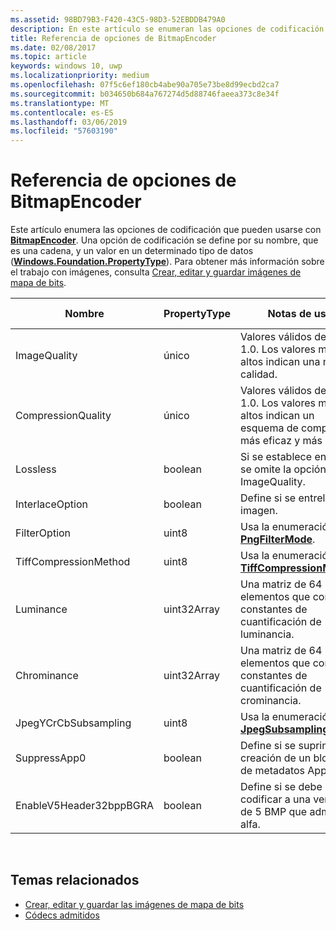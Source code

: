 ```yaml
---
ms.assetid: 98BD79B3-F420-43C5-98D3-52EBDDB479A0
description: En este artículo se enumeran las opciones de codificación que pueden usarse con BitmapEncoder.
title: Referencia de opciones de BitmapEncoder
ms.date: 02/08/2017
ms.topic: article
keywords: windows 10, uwp
ms.localizationpriority: medium
ms.openlocfilehash: 07f5c6ef180cb4abe90a705e73be8d99ecbd2ca7
ms.sourcegitcommit: b034650b684a767274d5d88746faeea373c8e34f
ms.translationtype: MT
ms.contentlocale: es-ES
ms.lasthandoff: 03/06/2019
ms.locfileid: "57603190"
---
```

# <a name="bitmapencoder-options-reference"></a>Referencia de opciones de BitmapEncoder


Este artículo enumera las opciones de codificación que pueden usarse con [**BitmapEncoder**](https://msdn.microsoft.com/library/windows/apps/br226206). Una opción de codificación se define por su nombre, que es una cadena, y un valor en un determinado tipo de datos ([**Windows.Foundation.PropertyType**](https://msdn.microsoft.com/library/windows/apps/br225871)). Para obtener más información sobre el trabajo con imágenes, consulta [Crear, editar y guardar imágenes de mapa de bits](imaging.md).

| Nombre                    | PropertyType | Notas de uso                                                                                        | Formatos válidos |
|-------------------------|--------------|----------------------------------------------------------------------------------------------------|---------------|
| ImageQuality            | único       | Valores válidos de 0 a 1.0. Los valores más altos indican una mayor calidad.                                 | JPEG, JPEG-XR |
| CompressionQuality      | único       | Valores válidos de 0 a 1.0. Los valores más altos indican un esquema de compresión más eficaz y más lento. | TIFF          |
| Lossless                | boolean      | Si se establece en true, se omite la opción ImageQuality.                                        | JPEG-XR       |
| InterlaceOption         | boolean      | Define si se entrelaza la imagen.                                                                    | PNG           |
| FilterOption            | uint8        | Usa la enumeración [**PngFilterMode**](https://msdn.microsoft.com/library/windows/apps/br226389).                                | PNG           |
| TiffCompressionMethod   | uint8        | Usa la enumeración [**TiffCompressionMode**](https://msdn.microsoft.com/library/windows/apps/br226399).                    | TIFF          |
| Luminance               | uint32Array  | Una matriz de 64 elementos que contiene constantes de cuantificación de luminancia.                               | JPEG          |
| Chrominance             | uint32Array  | Una matriz de 64 elementos que contiene constantes de cuantificación de crominancia.                             | JPEG          |
| JpegYCrCbSubsampling    | uint8        | Usa la enumeración [**JpegSubsamplingMode**](https://msdn.microsoft.com/library/windows/apps/br226386).                    | JPEG          |
| SuppressApp0            | boolean      | Define si se suprime la creación de un bloque de metadatos App0.                                        | JPEG          |
| EnableV5Header32bppBGRA | boolean      | Define si se debe codificar a una versión de 5 BMP que admita alfa.                                         | BMP           |

 

## <a name="related-topics"></a>Temas relacionados

* [Crear, editar y guardar las imágenes de mapa de bits](imaging.md)
* [Códecs admitidos](supported-codecs.md)

 




